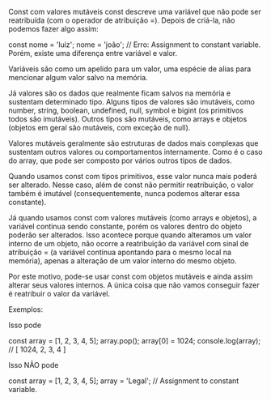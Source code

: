 Const com valores mutáveis
const descreve uma variável que não pode ser reatribuída (com o operador de atribuição =). Depois de criá-la, não podemos fazer algo assim:

const nome = 'luiz';
nome = 'joão'; // Erro: Assignment to constant variable.
Porém, existe uma diferença entre variável e valor.

Variáveis são como um apelido para um valor, uma espécie de alias para mencionar algum valor salvo na memória.

Já valores são os dados que realmente ficam salvos na memória e sustentam determinado tipo. Alguns tipos de valores são imutáveis, como number, string, boolean, undefined, null, symbol e bigint (os primitivos todos são imutáveis). Outros tipos são mutáveis, como arrays e objetos (objetos em geral são mutáveis, com exceção de null).

Valores mutáveis geralmente são estruturas de dados mais complexas que sustentam outros valores ou comportamentos internamente. Como é o caso do array, que pode ser composto por vários outros tipos de dados.

Quando usamos const com tipos primitivos, esse valor nunca mais poderá ser alterado. Nesse caso, além de const não permitir reatribuição, o valor também é imutável (consequentemente, nunca podemos alterar essa constante).

Já quando usamos const com valores mutáveis (como arrays e objetos), a variável continua sendo constante, porém os valores dentro do objeto poderão ser alterados. Isso acontece porque quando alteramos um valor interno de um objeto, não ocorre a reatribuição da variável com sinal de atribuição = (a variável continua apontando para o mesmo local na memória), apenas a alteração de um valor interno do mesmo objeto.

Por este motivo, pode-se usar const com objetos mutáveis e ainda assim alterar seus valores internos. A única coisa que não vamos conseguir fazer é reatribuir o valor da variável.

Exemplos:

Isso pode

const array = [1, 2, 3, 4, 5];
array.pop();
array[0] = 1024;
console.log(array); // [ 1024, 2, 3, 4 ]

Isso NÃO pode

const array = [1, 2, 3, 4, 5];
array = 'Legal'; // Assignment to constant variable.
